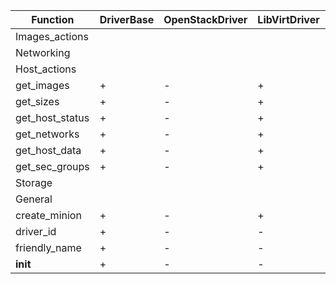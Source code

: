 Function|DriverBase|OpenStackDriver|LibVirtDriver|GenericDriver|CenturyLinkDriver
---|---|---|---|---|---
Images_actions|
Networking|
Host_actions|
get_images|+|-|+|-|+
get_sizes|+|-|+|-|+
get_host_status|+|-|+|-|+
get_networks|+|-|+|-|+
get_host_data|+|-|+|-|+
get_sec_groups|+|-|+|-|+
Storage|
General|
create_minion|+|-|+|-|+
driver_id|+|-|-|-|-
friendly_name|+|-|-|-|-
__init__|+|-|-|-|-